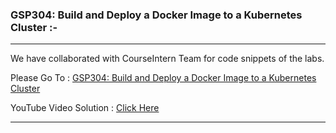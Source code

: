 ### GSP304: Build and Deploy a Docker Image to a Kubernetes Cluster :-

----------------------------------------------------------------------------------------------------------------------------------------------

We have collaborated with CourseIntern Team for code snippets of the labs.

Please Go To : [GSP304: Build and Deploy a Docker Image to a Kubernetes Cluster](https://www.courseintern.com/post/qwiklabs/challenge-labs/gsp304-build-and-deploy-a-docker-image-to-a-kubernetes-cluster/)

YouTube Video Solution : [Click Here](https://youtu.be/XLTW8Yeq8xM)

----------------------------------------------------------------------------------------------------------------------------------------------
